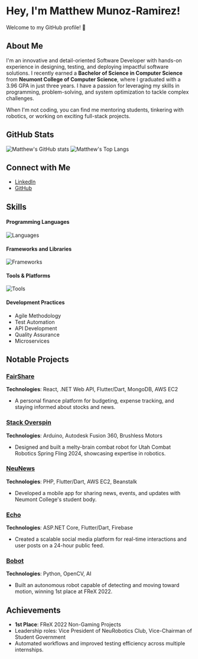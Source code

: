 # Hey, I'm Matthew Munoz-Ramirez! 

Welcome to my GitHub profile! 🌟

## About Me
I'm an innovative and detail-oriented Software Developer with hands-on experience in designing, testing, and deploying impactful software solutions. I recently earned a **Bachelor of Science in Computer Science** from **Neumont College of Computer Science**, where I graduated with a 3.96 GPA in just three years. I have a passion for leveraging my skills in programming, problem-solving, and system optimization to tackle complex challenges. 

When I'm not coding, you can find me mentoring students, tinkering with robotics, or working on exciting full-stack projects.

## GitHub Stats
![Matthew's GitHub stats](https://github-readme-stats.vercel.app/api?username=MatthewM5293&show_icons=true&theme=tokyonight)
![Matthew's Top Langs](https://github-readme-stats.vercel.app/api/top-langs/?username=MatthewM5293&layout=pie)

## Connect with Me
- [LinkedIn](https://www.linkedin.com/in/matthew-munoz-ramirez/)
- [GitHub](https://github.com/MatthewM5293)

## Skills

#### Programming Languages
![Languages](https://skillicons.dev/icons?i=py,cs,cpp,java,js,ts,php,dart,html)

#### Frameworks and Libraries
![Frameworks](https://skillicons.dev/icons?i=flask,dotnet,bootstrap,react,angular,nodejs)

#### Tools & Platforms
![Tools](https://skillicons.dev/icons?i=docker,aws,github,jira,postman,mongodb,azure,firebase)

#### Development Practices
- Agile Methodology
- Test Automation
- API Development
- Quality Assurance
- Microservices

## Notable Projects

### [FairShare](#)
**Technologies**: React, .NET Web API, Flutter/Dart, MongoDB, AWS EC2  
- A personal finance platform for budgeting, expense tracking, and staying informed about stocks and news.

### [Stack Overspin](https://www.neumont.edu/news-summary/stack-overspin)
**Technologies**: Arduino, Autodesk Fusion 360, Brushless Motors  
- Designed and built a melty-brain combat robot for Utah Combat Robotics Spring Fling 2024, showcasing expertise in robotics.

### [NeuNews](https://github.com/MRowlandRat/NeuNews)
**Technologies**: PHP, Flutter/Dart, AWS EC2, Beanstalk  
- Developed a mobile app for sharing news, events, and updates with Neumont College's student body.

### [Echo](https://github.com/MatthewM5293/Matthew-Munoz-Ramirez-Capstone)
**Technologies**: ASP.NET Core, Flutter/Dart, Firebase  
- Created a scalable social media platform for real-time interactions and user posts on a 24-hour public feed.

### [Bobot](https://github.com/AMadmanWithABox/BobotPythonEdition)
**Technologies**: Python, OpenCV, AI  
- Built an autonomous robot capable of detecting and moving toward motion, winning 1st place at FReX 2022.

## Achievements
- **1st Place**: FReX 2022 Non-Gaming Projects  
- Leadership roles: Vice President of NeuRobotics Club, Vice-Chairman of Student Government  
- Automated workflows and improved testing efficiency across multiple internships.


<!--
**MatthewM5293/MatthewM5293** is a ✨ _special_ ✨ repository because its `README.md` (this file) appears on your GitHub profile.

Here are some ideas to get you started:

- 🔭 I’m currently working on ...
- 🌱 I’m currently learning ...
- 👯 I’m looking to collaborate on ...
- 🤔 I’m looking for help with ...
- 💬 Ask me about ...
- 📫 How to reach me: ...
- 😄 Pronouns: ...
- ⚡ Fun fact: ...
-->

